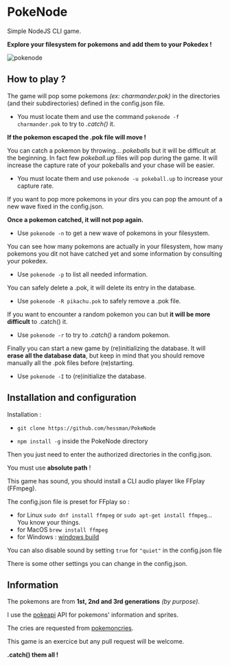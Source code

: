 # PokeNode

Simple NodeJS CLI game.

**Explore your filesystem for pokemons and add them to your Pokedex !**

![pokenode](https://i.imgur.com/9WIy8YP.png)


## How to play ?

The game will pop some pokemons *(ex: charmander.pok)* in the directories (and their subdirectories) defined in the config.json file. 

* You must locate them and use the command `pokenode -f charmander.pok` to try to *.catch()* it. 

**If the pokemon escaped the .pok file will move !**


You can catch a pokemon by throwing... *pokeballs* but it will be difficult at the beginning. In fact few *pokeball.up* files will pop during the game. It will increase the capture rate of your pokeballs and your chase will be easier.

* You must locate them and use `pokenode -u pokeball.up` to increase your capture rate. 


If you want to pop more pokemons in your dirs you can pop the amount of a new wave fixed in the config.json.

__Once a pokemon catched, it will not pop again.__

* Use `pokenode -n` to get a new wave of pokemons in your filesystem.


You can see how many pokemons are actually in your filesystem, how many pokemons you dit not have catched yet and some information by consulting your pokedex.

* Use `pokenode -p` to list all needed information.


You can safely delete a .pok, it will delete its entry in the database.

* Use `pokenode -R pikachu.pok` to safely remove a .pok file.


If you want to encounter a random pokemon you can but **it will be more difficult** to .catch() it.

* Use `pokenode -r` to try to *.catch()* a random pokemon.


Finally you can start a new game by (re)initializing the database. It will **erase all the database data**, but keep in mind that you should remove manually all the .pok files before (re)starting.

* Use `pokenode -I` to (re)initialize the database.


## Installation and configuration

Installation : 

* `git clone https://github.com/hessman/PokeNode`

* `npm install -g` inside the PokeNode directory

Then you just need to enter the authorized directories in the config.json.

You must use **absolute path** !


This game has sound, you should install a CLI audio player like FFplay (FFmpeg).

The config.json file is preset for FFplay so : 
* for Linux `sudo dnf install ffmpeg` or `sudo apt-get install ffmpeg`... You know your things.
* for MacOS `brew install ffmpeg`
* for Windows : [windows build](https://www.ffmpeg.org/download.html#build-windows)

You can also disable sound by setting `true` for `"quiet"` in the config.json file

There is some other settings you can change in the config.json.


## Information

The pokemons are from **1st, 2nd and 3rd generations** *(by purpose)*.

I use the [pokeapi](https://pokeapi.co) API for pokemons' information and sprites. 

The cries are requested from [pokemoncries](https://pokemoncries.com).

This game is an exercice but any pull request will be welcome.


**.catch() them all !**
